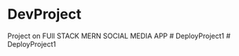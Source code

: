 # DevProject
Project on FUll STACK MERN SOCIAL MEDIA APP 
#   D e p l o y P r o j e c t 1  
 #   D e p l o y P r o j e c t 1  
 